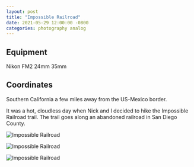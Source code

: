 ```yaml
---
layout: post
title: "Impossible Railroad"
date: 2021-05-29 12:00:00 -0800
categories: photography analog
---
```


## Equipment

Nikon FM2
24mm
35mm

## Coordinates

Southern California a few miles away from the US-Mexico border.

It was a hot, cloudless day when Nick and I decided to hike the Impossible Railroad trail. The trail goes along an abandoned railroad in San Diego County.

![Impossible Railroad](https://carloandaya.s3-us-west-2.amazonaws.com/assets/images/posts/202104002_013.jpg)

![Impossible Railroad](https://carloandaya.s3-us-west-2.amazonaws.com/assets/images/posts/202104002_014.jpg)

![Impossible Railroad](https://carloandaya.s3-us-west-2.amazonaws.com/assets/images/posts/202104002_017.jpg)
